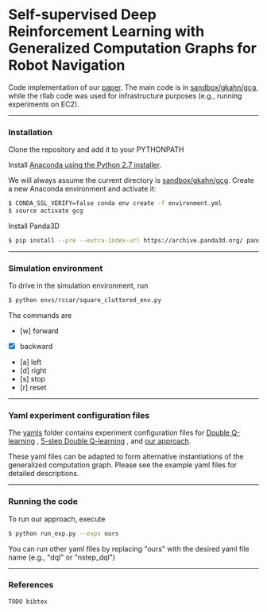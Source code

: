 # Self-supervised Deep Reinforcement Learning with Generalized Computation Graphs for Robot Navigation

Code implementation of our [paper](TODO). The main code is in [sandbox/gkahn/gcg](https://github.com/gkahn13/gcg/tree/gcg_release/sandbox/gkahn/gcg), while the rllab code was used for infrastructure purposes (e.g., running experiments on EC2).

---
### Installation

Clone the repository and add it to your PYTHONPATH

Install [Anaconda using the Python 2.7 installer](https://www.anaconda.com/download/).

We will always assume the current directory is [sandbox/gkahn/gcg](https://github.com/gkahn13/gcg/tree/gcg_release/sandbox/gkahn/gcg). Create a new Anaconda environment and activate it:
```bash
$ CONDA_SSL_VERIFY=false conda env create -f environment.yml
$ source activate gcg
```

Install Panda3D
```bash
$ pip install --pre --extra-index-url https://archive.panda3d.org/ panda3d
```

---
### Simulation environment

To drive in the simulation environment, run
```bash
$ python envs/rccar/square_cluttered_env.py
```

The commands are
- [w] forward
- [x] backward
- [a] left
- [d] right
- [s] stop
- [r] reset

---
### Yaml experiment configuration files

The [yamls](https://github.com/gkahn13/gcg/tree/gcg_release/sandbox/gkahn/gcg/yamls) folder contains experiment configuration files for [Double Q-learning](https://github.com/gkahn13/gcg/tree/gcg_release/sandbox/gkahn/gcg/yamls/dql.yaml) , [5-step Double Q-learning](https://github.com/gkahn13/gcg/tree/gcg_release/sandbox/gkahn/gcg/yamls/nstep_dql.yaml) , and [our approach](https://github.com/gkahn13/gcg/tree/gcg_release/sandbox/gkahn/gcg/yamls/ours.yaml).

These yaml files can be adapted to form alternative instantiations of the generalized computation graph. Please see the example yaml files for detailed descriptions.

---
### Running the code

To run our approach, execute
```bash
$ python run_exp.py --exps ours
```

You can run other yaml files by replacing "ours" with the desired yaml file name (e.g., "dql" or "nstep_dql")

---
### References

```
TODO bibtex
```

